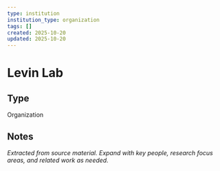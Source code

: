 ```yaml
---
type: institution
institution_type: organization
tags: []
created: 2025-10-20
updated: 2025-10-20
---
```


# Levin Lab

## Type

Organization

## Notes

*Extracted from source material. Expand with key people, research focus areas, and related work as needed.*
